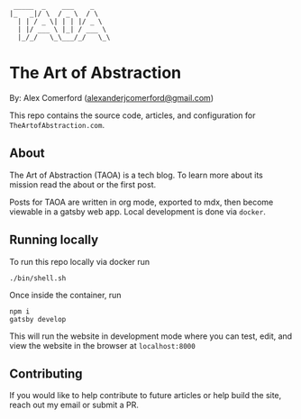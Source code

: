 ```
 _____  _    ___    _
|_   _|/ \  / _ \  / \
  | | / _ \| | | |/ _ \
  | |/ ___ \ |_| / ___ \
  |_/_/   \_\___/_/   \_\
```

# The Art of Abstraction

By: Alex Comerford (alexanderjcomerford@gmail.com)

This repo contains the source code, articles, and configuration for `TheArtofAbstraction.com`.

## About

The Art of Abstraction (TAOA) is a tech blog. To learn more about its mission read the about or the first post.

Posts for TAOA are written in org mode, exported to mdx, then become viewable in a gatsby web app. Local development is done via `docker`.

## Running locally

To run this repo locally via docker run

``` shell
./bin/shell.sh
```

Once inside the container, run

``` shell
npm i
gatsby develop
```

This will run the website in development mode where you can test, edit, and view the website
in the browser at `localhost:8000`

## Contributing

If you would like to help contribute to future articles or help build the site, reach out my email or submit a PR.
